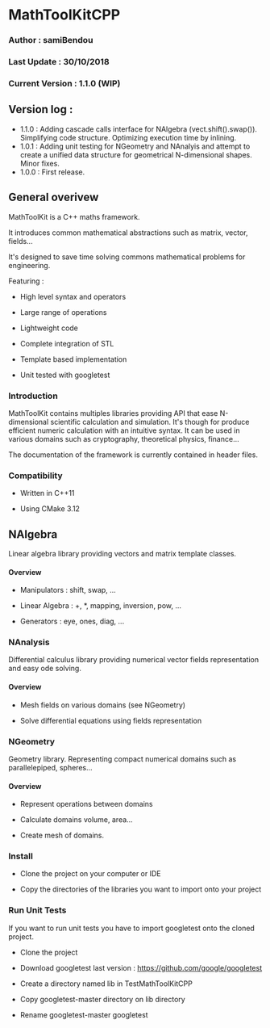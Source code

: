 # MathToolKitCPP

### Author : samiBendou

### Last Update : 30/10/2018

### Current Version : 1.1.0 (WIP)

## Version log :

- 1.1.0 :   Adding cascade calls interface for NAlgebra (vect.shift().swap()). Simplifying code structure.
            Optimizing execution time by inlining.
- 1.0.1 : Adding unit testing for NGeometry and NAnalyis and attempt to create a unified data structure
for geometrical N-dimensional shapes. Minor fixes.
- 1.0.0 : First release.

## General overivew

MathToolKit is a C++ maths framework. 

It introduces common mathematical abstractions such as matrix, vector, fields...

It's designed to save time solving commons mathematical problems for engineering.

Featuring :

- High level syntax and operators

- Large range of operations

- Lightweight code

- Complete integration of STL

- Template based implementation

- Unit tested with googletest

### Introduction

MathToolKit contains multiples libraries providing API that ease N-dimensional scientific calculation and simulation.
It's though for produce efficient numeric calculation with an intuitive syntax. 
It can be used in various domains such as cryptography, theoretical physics, finance...

The documentation of the framework is currently contained in header files.

### Compatibility

- Written in C++11

- Using CMake 3.12

## NAlgebra

Linear algebra library providing vectors and matrix template classes.

#### Overview

- Manipulators : shift, swap, ...

- Linear Algebra : +, *, mapping, inversion, pow, ...

- Generators : eye, ones, diag, ...
  
 ### NAnalysis
 
 Differential calculus library providing numerical vector fields representation and easy ode solving.
 
 #### Overview
 
- Mesh fields on various domains (see NGeometry)

- Solve differential equations using fields representation
 
 ### NGeometry
 
 Geometry library. Representing compact numerical domains such as parallelepiped, spheres...
 
 #### Overview
 
 - Represent operations between domains
 
 - Calculate domains volume, area...
  
 - Create mesh of domains.

 ### Install
 
- Clone the project on your computer or IDE

- Copy the directories of the libraries you want to import onto your project

### Run Unit Tests

If you want to run unit tests you have to import googletest onto the cloned project.

- Clone the project

- Download googletest last version : https://github.com/google/googletest

- Create a directory named lib in TestMathToolKitCPP

- Copy googletest-master directory on lib directory

- Rename googletest-master googletest


